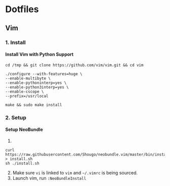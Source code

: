 # Dotfiles

## Vim
### 1. Install 
#### Install Vim with Python Support

```
cd /tmp && git clone https://github.com/vim/vim.git && cd vim

./configure --with-features=huge \
--enable-multibyte \
--enable-pythoninterp=yes \
--enable-python3interp=yes \
--enable-cscope \ 
--prefix=/usr/local

make && sudo make install
```
### 2. Setup
#### Setup NeoBundle

1. 
```
curl https://raw.githubusercontent.com/Shougo/neobundle.vim/master/bin/install.sh > install.sh
sh ./install.sh
```

2. Make sure `vi` is linked to `vim` and `~/.vimrc` is being sourced.
3. Launch vim, run `:NeoBundleInstall`
